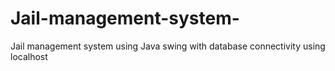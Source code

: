 # Jail-management-system-
Jail management system using Java swing with database connectivity using localhost

